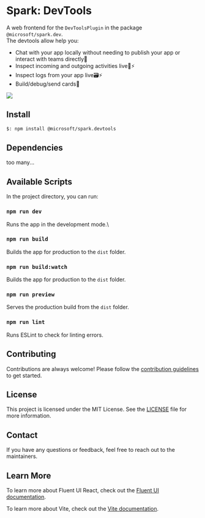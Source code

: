 # Spark: DevTools

A web frontend for the `DevToolsPlugin` in the package `@microsoft/spark.dev`.  
The devtools allow help you:

- Chat with your app locally without needing to publish your app or interact with teams directly💬
- Inspect incoming and outgoing activities live🛜⚡
- Inspect logs from your app live🗃️⚡
- Build/debug/send cards🪪

<a href="https://microsoft.github.io/spark.js/2.getting-started/1.create-application.html" target="_blank">
    <img src="https://img.shields.io/badge/📖 Getting Started-blue?style=for-the-badge" />
</a>

## Install

```bash
$: npm install @microsoft/spark.devtools
```

## Dependencies

too many...

## Available Scripts

In the project directory, you can run:

### `npm run dev`

Runs the app in the development mode.\

### `npm run build`

Builds the app for production to the `dist` folder.

### `npm run build:watch`

Builds the app for production to the `dist` folder.

### `npm run preview`

Serves the production build from the `dist` folder.

### `npm run lint`

Runs ESLint to check for linting errors.

## Contributing

Contributions are always welcome! Please follow the [contribution guidelines](CONTRIBUTING.md) to get started.

## License

This project is licensed under the MIT License. See the [LICENSE](LICENSE) file for more information.

## Contact

If you have any questions or feedback, feel free to reach out to the maintainers.

## Learn More

To learn more about Fluent UI React, check out the [Fluent UI documentation](https://developer.microsoft.com/en-us/fluentui).

To learn more about Vite, check out the [Vite documentation](https://vitejs.dev).

